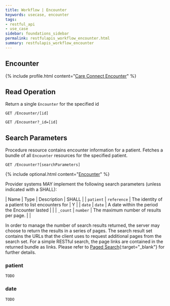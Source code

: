 ```yaml
---
title: Workflow | Encounter
keywords: usecase, encounter
tags:
- restful_api
- use_case
sidebar: foundations_sidebar
permalink: restfulapis_workflow_encounter.html
summary: restfulapis_workflow_encounter
---
```


## Encounter ##

{% include profile.html content="[Care Connect Encounter](http://www.interopen.org/candidate-profiles/care-connect/CareConnect-Encounter-1.html)" %}

## Read Operation ##

Return a single `Encounter` for the specified id

```http
GET /Encounter/[id]
```

```http
GET /Encounter?_id=[id]
```


## Search Parameters ##

Procedure resource contains encounter information for a patient. Fetches a bundle of all `Encounter` resources for the specified patient.

```http
GET /Encounter?[searchParameters]
```

{% include optional.html content="[Encounter](https://www.hl7.org/fhir/DSTU2/encounter.html#search)" %}

Provider systems MAY implement the following search parameters (unless indicated with a SHALL):

| Name | Type | Description | SHALL |
| `patient` | `reference` | The identity of a patient to list encounters for | Y |
| `date` | `date` | A date within the period the Encounter lasted | |
| `_count` | `number` | The maximum number of results per page. |  |

In order to manage the number of search results returned, the server may choose to return the results in a series of pages. The search result set contains the URLs that the client uses to request additional pages from the search set. For a simple RESTful search, the page links are contained in the returned bundle as links. Please refer to [Paged Search](https://www.hl7.org/fhir/DSTU2/search.html#count){:target="_blank"} for further details.

### patient ###

```TODO```

### date ###

```TODO```



